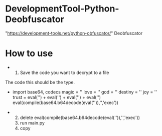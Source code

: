 # DevelopmentTool-Python-Deobfuscator
"https://development-tools.net/python-obfuscator/" Deobfuscator

# How to use
- 1. Save the code you want to decrypt to a file

The code this should be the type.

- import base64, codecs
  magic = ''
  love = ''
  god = ''
  destiny = ''
  joy = ''
  trust = eval('') + eval('') + eval('') + eval('')
  eval(compile(base64.b64decode(eval('')),'<string>','exec'))

- 2. delete eval(compile(base64.b64decode(eval('')),'<string>','exec'))
  3. run main.py
  4. copy
